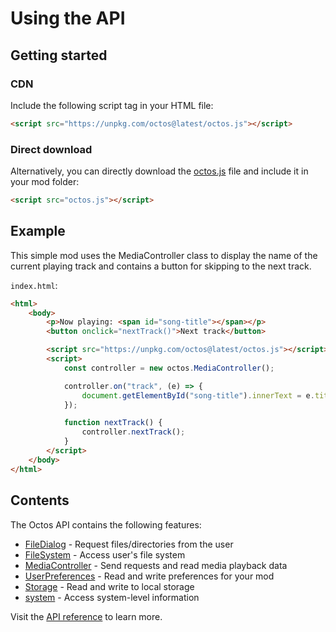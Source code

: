 # Using the API

## Getting started

### CDN
Include the following script tag in your HTML file:
```html
<script src="https://unpkg.com/octos@latest/octos.js"></script>
```

### Direct download
Alternatively, you can directly download the [octos.js](https://raw.githubusercontent.com/underpig1/octos/master/octos.js) file and include it in your mod folder:
```html
<script src="octos.js"></script>
```

## Example

This simple mod uses the MediaController class to display the name of the current playing track and contains a button for skipping to the next track.

`index.html`:
```html
<html>
    <body>
        <p>Now playing: <span id="song-title"></span></p>
        <button onclick="nextTrack()">Next track</button>

        <script src="https://unpkg.com/octos@latest/octos.js"></script>
        <script>
            const controller = new octos.MediaController();

            controller.on("track", (e) => {
                document.getElementById("song-title").innerText = e.title;
            });

            function nextTrack() {
                controller.nextTrack();
            }
        </script>
    </body>
</html>
```

## Contents

The Octos API contains the following features:
- [FileDialog](?t=file-dialog) - Request files/directories from the user
- [FileSystem](?t=file-system) - Access user's file system
- [MediaController](?t=media-controller) - Send requests and read media playback data
- [UserPreferences](?t=user-preferences) - Read and write preferences for your mod
- [Storage](?t=storage) - Read and write to local storage
- [system](?t=system) - Access system-level information

Visit the [API reference](?t=file-dialog) to learn more.